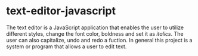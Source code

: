 # text-editor-javascript


The text editor is a JavaScript application that enables the user to utilize different styles, change the font color, boldness and set it as *italics*. The user can also capitalize, undo and redo a fuction. In general this project is a system or program that allows a user to edit text.



